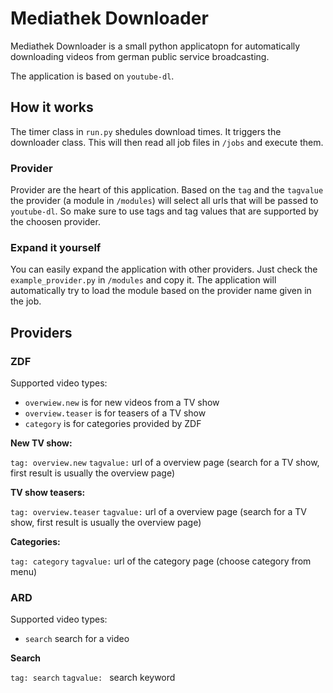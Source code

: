 # Mediathek Downloader

Mediathek Downloader is a small python applicatopn for automatically downloading videos from german public service broadcasting. 

The application is based on `youtube-dl`.

## How it works

The timer class in `run.py` shedules download times. It triggers the downloader class. This will then read all job files in `/jobs` and execute them. 

### Provider

Provider are the heart of this application. Based on the `tag` and the `tagvalue` the provider (a module in `/modules`) will select all urls that will be passed to `youtube-dl`. So make sure to use tags and tag values that are supported by the choosen provider. 

### Expand it yourself

You can easily expand the application with other providers. Just check the `example_provider.py` in `/modules` and copy it. The application will automatically try to load the module based on the provider name given in the job.

## Providers

### ZDF

Supported video types:
* `overwiew.new` is for new videos from a TV show
* `overview.teaser` is for teasers of a TV show
* `category` is for categories provided by ZDF

**New TV show:**

`tag: overview.new`
`tagvalue:` url of a overview page (search for a TV show, first result is usually the overview page)

**TV show teasers:**

`tag: overview.teaser`
`tagvalue:` url of a overview page (search for a TV show, first result is usually the overview page)

**Categories:**

`tag: category`
`tagvalue:` url of the category page (choose category from menu)

### ARD

Supported video types:
* `search` search for a video

**Search**

`tag: search`
`tagvalue: ` search keyword


